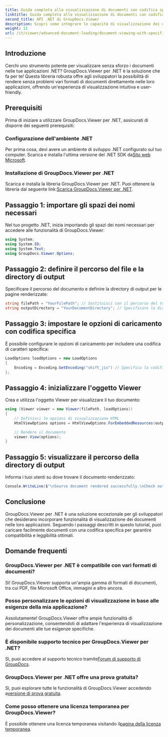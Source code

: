 ```yaml
---
title: Guida completa alla visualizzazione di documenti con codifica specifica
linktitle: Guida completa alla visualizzazione di documenti con codifica specifica
second_title: API .NET di GroupDocs.Viewer
description: Scopri come integrare le capacità di visualizzazione dei documenti nelle tue applicazioni .NET utilizzando GroupDocs.Viewer per .NET. Questa guida dettagliata ti accompagna attraverso l'installazione, la configurazione e il rendering di vari formati di documenti.
weight: 11
url: /it/viewer/advanced-document-loading/document-viewing-with-specific-encoding/
---
```

## Introduzione

Cerchi uno strumento potente per visualizzare senza sforzo i documenti nelle tue applicazioni .NET? GroupDocs.Viewer per .NET è la soluzione che fa per te! Questa libreria robusta offre agli sviluppatori la possibilità di rendere senza problemi vari formati di documenti direttamente nelle loro applicazioni, offrendo un'esperienza di visualizzazione intuitiva e user-friendly.

## Prerequisiti

Prima di iniziare a utilizzare GroupDocs.Viewer per .NET, assicurati di disporre dei seguenti prerequisiti:

### Configurazione dell'ambiente .NET

 Per prima cosa, devi avere un ambiente di sviluppo .NET configurato sul tuo computer. Scarica e installa l'ultima versione del .NET SDK da[Sito web Microsoft](https://dotnet.microsoft.com/download).

### Installazione di GroupDocs.Viewer per .NET

 Scarica e installa la libreria GroupDocs.Viewer per .NET. Puoi ottenere la libreria dal seguente link:[Scarica GroupDocs.Viewer per .NET](https://releases.groupdocs.com/viewer/net/).

## Passaggio 1: importare gli spazi dei nomi necessari

Nel tuo progetto .NET, inizia importando gli spazi dei nomi necessari per accedere alle funzionalità di GroupDocs.Viewer:

```csharp
using System;
using System.IO;
using System.Text;
using GroupDocs.Viewer.Options;
```

## Passaggio 2: definire il percorso del file e la directory di output

Specificare il percorso del documento e definire la directory di output per le pagine renderizzate:

```csharp
string filePath = "YourFilePath"; // Sostituisci con il percorso del tuo documento
string outputDirectory = "YourDocumentDirectory"; // Specificare la directory per l'output
```

## Passaggio 3: impostare le opzioni di caricamento con codifica specifica

È possibile configurare le opzioni di caricamento per includere una codifica di caratteri specifica:

```csharp
LoadOptions loadOptions = new LoadOptions
{
    Encoding = Encoding.GetEncoding("shift_jis") // Specifica la codifica desiderata
};
```

## Passaggio 4: inizializzare l'oggetto Viewer

Crea e utilizza l'oggetto Viewer per visualizzare il tuo documento:

```csharp
using (Viewer viewer = new Viewer(filePath, loadOptions))
{
    // Definisci le opzioni di visualizzazione HTML
    HtmlViewOptions options = HtmlViewOptions.ForEmbeddedResources(outputDirectory + "/page-{0}.html");

    // Rendere il documento
    viewer.View(options);
}
```

## Passaggio 5: visualizzare il percorso della directory di output

Informa i tuoi utenti su dove trovare il documento renderizzato:

```csharp
Console.WriteLine($"\nSource document rendered successfully.\nCheck output in {outputDirectory}.");
```

## Conclusione

GroupDocs.Viewer per .NET è una soluzione eccezionale per gli sviluppatori che desiderano incorporare funzionalità di visualizzazione dei documenti nelle loro applicazioni. Seguendo i passaggi descritti in questo tutorial, puoi caricare facilmente documenti con una codifica specifica per garantire compatibilità e leggibilità ottimali.

## Domande frequenti

### GroupDocs.Viewer per .NET è compatibile con vari formati di documenti?
Sì! GroupDocs.Viewer supporta un'ampia gamma di formati di documenti, tra cui PDF, file Microsoft Office, immagini e altro ancora.

### Posso personalizzare le opzioni di visualizzazione in base alle esigenze della mia applicazione?
Assolutamente! GroupDocs.Viewer offre ampie funzionalità di personalizzazione, consentendoti di adattare l'esperienza di visualizzazione dei documenti alle tue esigenze specifiche.

### È disponibile supporto tecnico per GroupDocs.Viewer per .NET?
 Sì, puoi accedere al supporto tecnico tramite[Forum di supporto di GroupDocs](https://forum.groupdocs.com/c/viewer/9).

### GroupDocs.Viewer per .NET offre una prova gratuita?
 Sì, puoi esplorare tutte le funzionalità di GroupDocs.Viewer accedendo a[versione di prova gratuita](https://releases.groupdocs.com/).

### Come posso ottenere una licenza temporanea per GroupDocs.Viewer?
 È possibile ottenere una licenza temporanea visitando il[pagina della licenza temporanea](https://purchase.groupdocs.com/temporary-license/).